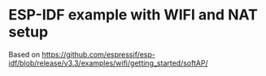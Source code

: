 # ESP-IDF example with WIFI and NAT setup

Based on https://github.com/espressif/esp-idf/blob/release/v3.3/examples/wifi/getting_started/softAP/

